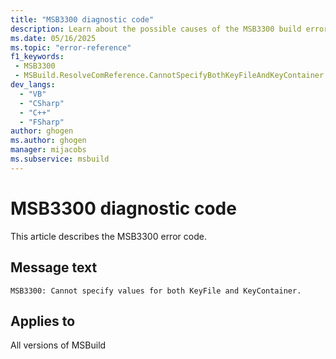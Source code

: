 ```yaml
---
title: "MSB3300 diagnostic code"
description: Learn about the possible causes of the MSB3300 build error, and get troubleshooting tips.
ms.date: 05/16/2025
ms.topic: "error-reference"
f1_keywords:
 - MSB3300
 - MSBuild.ResolveComReference.CannotSpecifyBothKeyFileAndKeyContainer
dev_langs:
  - "VB"
  - "CSharp"
  - "C++"
  - "FSharp"
author: ghogen
ms.author: ghogen
manager: mijacobs
ms.subservice: msbuild
---
```


# MSB3300 diagnostic code

<!-- :::ErrorDefinitionDescription::: -->
<!-- :::editable-content name="introDescription"::: -->
This article describes the MSB3300 error code.
<!-- :::editable-content-end::: -->

## Message text

<!-- :::editable-content name="messageText"::: -->
`MSB3300: Cannot specify values for both KeyFile and KeyContainer.`
<!-- :::editable-content-end::: -->
<!-- MSB3300: Cannot specify values for both KeyFile and KeyContainer. -->

<!-- :::editable-content name="postOutputDescription"::: -->
<!--
{StrBegin="MSB3300: "}
-->
<!-- :::editable-content-end::: -->
<!-- :::ErrorDefinitionDescription-end::: -->

## Applies to

All versions of MSBuild
